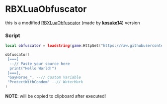 # RBXLuaObfuscator
this is a modified [RBXLuaObfuscator](https://github.com/kosuke14/RBXLuaObfuscator) (made by [**kosuke14**](https://github.com/kosuke14)) version

### Script
```lua
local obfuscator = loadstring(game:HttpGet("https://raw.githubusercontent.com/AzuzXHolder/riaobf/refs/heads/main/source.lua"))()

obfuscator(
 [===[
  --// Paste your source here
  print("Hello World!")
 ]===],
 "GayHorse_", --// Custom Variable
 "ProtectWithCondom" --// WaterMark
)
```
**NOTE**: will be copied to clipboard after executed!
